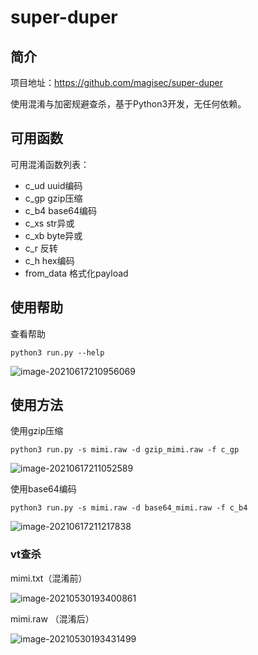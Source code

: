 # super-duper

## 简介

项目地址：https://github.com/magisec/super-duper

使用混淆与加密规避查杀，基于Python3开发，无任何依赖。

## 可用函数

可用混淆函数列表：

- c_ud uuid编码
- c_gp gzip压缩
- c_b4 base64编码
- c_xs str异或
- c_xb byte异或
- c_r 反转
- c_h hex编码
- from_data 格式化payload

## 使用帮助

查看帮助

```
python3 run.py --help
```

![image-20210617210956069](C:\Users\Administrator\AppData\Roaming\Typora\typora-user-images\image-20210617210956069.png)



## 使用方法

使用gzip压缩

```
python3 run.py -s mimi.raw -d gzip_mimi.raw -f c_gp
```

![image-20210617211052589](https://gitee.com/magisec/images/raw/master/image-20210617211052589.png)

使用base64编码

```
python3 run.py -s mimi.raw -d base64_mimi.raw -f c_b4
```

![image-20210617211217838](https://gitee.com/magisec/images/raw/master/image-20210617211217838.png)

### vt查杀

mimi.txt（混淆前）

![image-20210530193400861](https://gitee.com/magisec/images/raw/master/image-20210530193400861.png)

mimi.raw （混淆后）

![image-20210530193431499](https://gitee.com/magisec/images/raw/master/image-20210530193431499.png)
